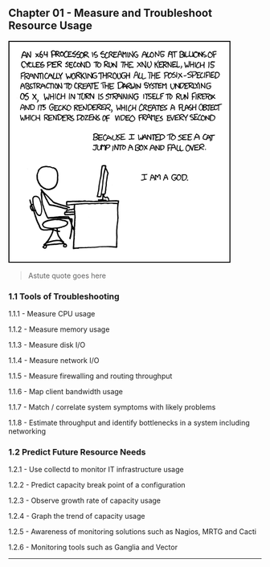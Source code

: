 ## Chapter 01 - Measure and Troubleshoot Resource Usage
![Understanding the Technology and Philosophy of Unix/Linux](images/abstraction.png "Understanding the Technology and Philosophy of Unix/Linux")
> Astute quote goes here

### 1.1 Tools of Troubleshooting 

1.1.1 - Measure CPU usage

1.1.2 - Measure memory usage

1.1.3 - Measure disk I/O

1.1.4 - Measure network I/O

1.1.5 - Measure firewalling and routing throughput

1.1.6 - Map client bandwidth usage

1.1.7 - Match / correlate system symptoms with likely problems

1.1.8 - Estimate throughput and identify bottlenecks in a system including networking

### 1.2 Predict Future Resource Needs

1.2.1 - Use collectd to monitor IT infrastructure usage

1.2.2 - Predict capacity break point of a configuration

1.2.3 - Observe growth rate of capacity usage

1.2.4 - Graph the trend of capacity usage

1.2.5 - Awareness of monitoring solutions such as Nagios, MRTG and Cacti

1.2.6 - Monitoring tools such as Ganglia and Vector

- - - 

